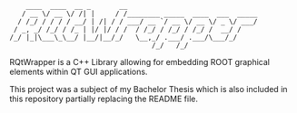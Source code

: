 ```
    ____  ____  __ _       __                                
   / __ \/ __ \/ /| |     / /________ _____  ____  ___  _____
  / /_/ / / / / __/ | /| / / ___/ __ `/ __ \/ __ \/ _ \/ ___/
 / _, _/ /_/ / /_ | |/ |/ / /  / /_/ / /_/ / /_/ /  __/ /    
/_/ |_|\___\_\__/ |__/|__/_/   \__,_/ .___/ .___/\___/_/     
                                   /_/   /_/                 
```
RQtWrapper is a C++ Library allowing for embedding ROOT graphical elements within QT GUI applications.

This project was a subject of my Bachelor Thesis which is also included in this repository partially replacing the README file.
